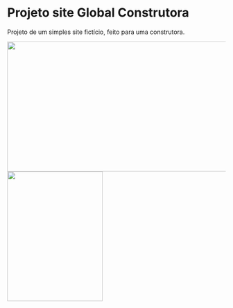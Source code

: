 # Projeto site Global Construtora
Projeto de um simples site fictício, feito para uma construtora. 

<p aligns="center"> <img src="gif/Animação1.gif" width="893" height="300">  <img src="gif/Animação2.gif" width="220" height="300"> </p>